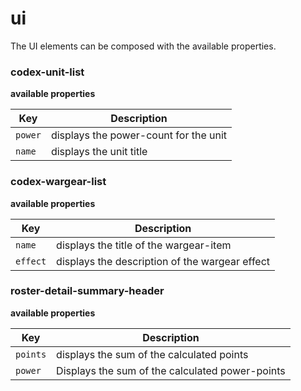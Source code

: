 # ui

The UI elements can be composed with the available properties.

### codex-unit-list

**available properties**

Key | Description
-------- | --------
`power` | displays the power-count for the unit
`name` | displays the unit title

### codex-wargear-list

**available properties**

Key | Description
-------- | --------
`name` | displays the title of the wargear-item
`effect` | displays the description of the wargear effect

### roster-detail-summary-header

**available properties**

Key | Description
-------- | --------
`points` | displays the sum of the calculated points
`power` | Displays the sum of the calculated power-points